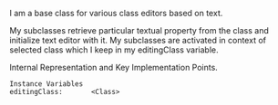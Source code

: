 I am a base class for various class editors based on text.

My subclasses retrieve particular textual property from the class and initialize text editor with it.
My subclasses are activated in context of selected class which I keep in my editingClass variable.

Internal Representation and Key Implementation Points.

    Instance Variables
	editingClass:		<Class>